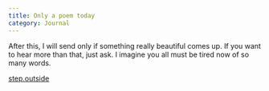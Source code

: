 ```yaml
---
title: Only a poem today
category: Journal
---
```


After this, I will send only if something really beautiful comes up.  If
you want to hear more than that, just ask.  I imagine you all must be
tired now of so many words.

[step.outside](step.outside)


